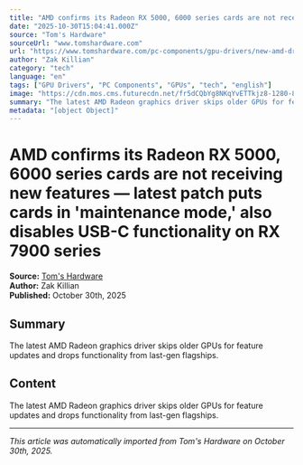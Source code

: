 ```yaml
---
title: "AMD confirms its Radeon RX 5000, 6000 series cards are not receiving new features — latest patch puts cards in 'maintenance mode,' also disables USB-C functionality on RX 7900 series"
date: "2025-10-30T15:04:41.000Z"
source: "Tom's Hardware"
sourceUrl: "www.tomshardware.com"
url: "https://www.tomshardware.com/pc-components/gpu-drivers/new-amd-driver-snubs-radeon-rx-5000-6000-gpus-with-latest-updates-also-disables-usb-c-functionality-on-rx-7900-series"
author: "Zak Killian"
category: "tech"
language: "en"
tags: ["GPU Drivers", "PC Components", "GPUs", "tech", "english"]
image: "https://cdn.mos.cms.futurecdn.net/fr5dCQbYg8NKqYvETTkjz8-1280-80.jpg"
summary: "The latest AMD Radeon graphics driver skips older GPUs for feature updates and drops functionality from last-gen flagships."
metadata: "[object Object]"
---
```


# AMD confirms its Radeon RX 5000, 6000 series cards are not receiving new features — latest patch puts cards in 'maintenance mode,' also disables USB-C functionality on RX 7900 series

**Source:** [Tom's Hardware](https://www.tomshardware.com/pc-components/gpu-drivers/new-amd-driver-snubs-radeon-rx-5000-6000-gpus-with-latest-updates-also-disables-usb-c-functionality-on-rx-7900-series)  
**Author:** Zak Killian  
**Published:** October 30th, 2025  

## Summary

The latest AMD Radeon graphics driver skips older GPUs for feature updates and drops functionality from last-gen flagships.

## Content

The latest AMD Radeon graphics driver skips older GPUs for feature updates and drops functionality from last-gen flagships.

---

*This article was automatically imported from Tom's Hardware on October 30th, 2025.*

